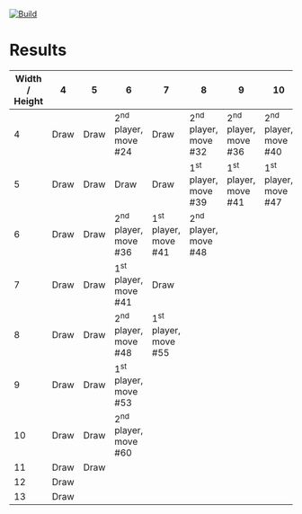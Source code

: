 [![Build](https://github.com/ChristopheSteininger/c4/actions/workflows/build-and-test.yml/badge.svg?branch=master)](https://github.com/ChristopheSteininger/c4/actions/workflows/build-and-test.yml)

# Results

| Width / <br> Height |    4 |    5 |                                    6 |                                    7 |                                    8 |                                    9 |                                   10 |                                   11 |
| ------------------- | ---- | ---- | ------------------------------------ | ------------------------------------ | ------------------------------------ | ------------------------------------ | ------------------------------------ | ------------------------------------ |
|                   4 | Draw | Draw | 2<sup>nd</sup> player, <br> move #24 |                                 Draw | 2<sup>nd</sup> player, <br> move #32 | 2<sup>nd</sup> player, <br> move #36 | 2<sup>nd</sup> player, <br> move #40 | 2<sup>nd</sup> player, <br> move #44 |
|                   5 | Draw | Draw |                                 Draw |                                 Draw | 1<sup>st</sup> player, <br> move #39 | 1<sup>st</sup> player, <br> move #41 | 1<sup>st</sup> player, <br> move #47 |
|                   6 | Draw | Draw | 2<sup>nd</sup> player, <br> move #36 | 1<sup>st</sup> player, <br> move #41 | 2<sup>nd</sup> player, <br> move #48 |
|                   7 | Draw | Draw | 1<sup>st</sup> player, <br> move #41 |                                 Draw |
|                   8 | Draw | Draw | 2<sup>nd</sup> player, <br> move #48 | 1<sup>st</sup> player, <br> move #55 |
|                   9 | Draw | Draw | 1<sup>st</sup> player, <br> move #53 |
|                  10 | Draw | Draw | 2<sup>nd</sup> player, <br> move #60 |
|                  11 | Draw | Draw |
|                  12 | Draw |
|                  13 | Draw |

